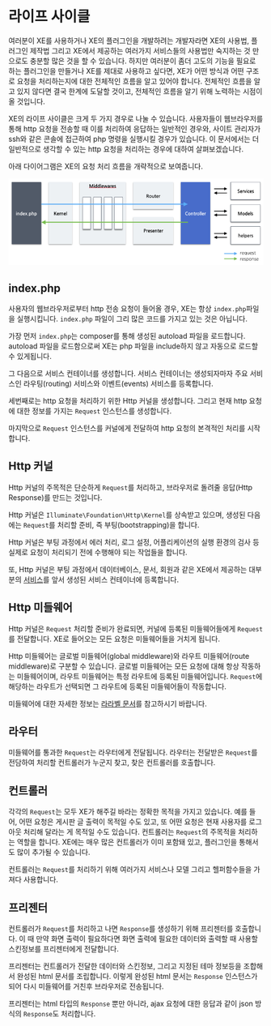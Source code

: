 # 라이프 사이클

여러분이 XE를 사용하거나 XE의 플러그인을 개발하려는 개발자라면 XE의 사용법, 플러그인 제작법 그리고 XE에서 제공하는 여러가지 서비스들의 사용법만 숙지하는 것 만으로도 충분할 많은 것을 할 수 있습니다. 하지만 여러분이 좀더 고도의 기능을 필요로 하는 플러그인을 만들거나 XE를 제대로 사용하고 싶다면, XE가 어떤 방식과 어떤 구조로 요청을 처리하는지에 대한 전체적인 흐름을 알고 있어야 합니다. 전체적인 흐름을 알고 있지 않다면 결국 한계에 도달할 것이고, 전체적인 흐름을 알기 위해 노력하는 시점이 올 것입니다.

XE의 라이프 사이클은 크게 두 가지 경우로 나눌 수 있습니다. 사용자들이 웹브라우저를 통해 http 요청을 전송할 때 이를 처리하여 응답하는 일반적인 경우와, 사이트 관리자가 ssh와 같은 콘솔에 접근하여 php 명령을 실행시킬 경우가 있습니다. 이 문서에서는 더 일반적으로 생각할 수 있는 http 요청을 처리하는 경우에 대하여 살펴보겠습니다.


아래 다이어그램은 XE의 요청 처리 흐름을 개략적으로 보여줍니다.

![xe3 life](assets/lifecycle/xe3lifecycle.png)


## index.php

사용자의 웹브라우저로부터 http 전송 요청이 들어올 경우, XE는 항상 `index.php`파일을 실행시킵니다. `index.php` 파일이 그리 많은 코드를 가지고 있는 것은 아닙니다.

가장 먼저 `index.php`는 composer를 통해 생성된 autoload 파일을 로드합니다. autoload 파일을 로드함으로써 XE는 php 파일을 include하지 않고 자동으로 로드할 수 있게됩니다.

그 다음으로 서비스 컨테이너를 생성합니다. 서비스 컨테이너는 생성되자마자 주요 서비스인 라우팅(routing) 서비스와 이벤트(events) 서비스를 등록합니다.

세번째로는 http 요청을 처리하기 위한 Http 커널을 생성합니다. 그리고 현재 http 요청에 대한 정보를 가지는 `Request` 인스턴스를 생성합니다.

마지막으로 `Request` 인스턴스를 커널에게 전달하여 http 요청의 본격적인 처리를 시작합니다.


## Http 커널

Http 커널의 주목적은 단순하게 `Request`를 처리하고, 브라우저로 돌려줄 응답(Http Response)를 만드는 것입니다.

Http 커널은 `Illuminate\Foundation\Http\Kernel`를 상속받고 있으며, 생성된 다음에는 `Request`를 처리할 준비, 즉 부팅(bootstrapping)을 합니다.

Http 커널은 부팅 과정에서 에러 처리, 로그 설정, 어플리케이션의 실행 환경의 검사 등 실제로 요청이 처리되기 전에 수행해야 되는 작업들을 합니다.

또, Http 커널은 부팅 과정에서 데이터베이스, 문서, 회원과 같은 XE에서 제공하는 대부분의 [서비스](service.md)를 앞서 생성된 서비스 컨테이너에 등록합니다. 


## Http 미들웨어

Http 커널은 `Request` 처리할 준비가 완료되면, 커널에 등록된 미들웨어들에게 `Request`를 전달합니다. XE로 들어오는 모든 요청은 미들웨어들을 거치게 됩니다.

Http 미들웨어는 글로벌 미들웨어(global middleware)와 라우트 미들웨어(route middleware)로 구분할 수 있습니다. 글로벌 미들웨어는 모든 요청에 대해 항상 작동하는 미들웨어이며, 라우트 미들웨어는 특정 라우트에 등록된 미들웨어입니다. `Request`에 해당하는 라우트가 선택되면 그 라우트에 등록된 미들웨어들이 작동합니다.

미들웨어에 대한 자세한 정보는 [라라벨 문서](http://xpressengine.github.io/laravel-korean-docs/docs/5.0/middleware/)를 참고하시기 바랍니다.


## 라우터

미들웨어를 통과한 `Request`는 라우터에게 전달됩니다. 라우터는 전달받은 `Request`를 전담하여 처리할 컨트롤러가 누군지 찾고, 찾은 컨트롤러를 호출합니다.


## 컨트롤러

각각의 `Request`는 모두 XE가 해주길 바라는 정확한 목적을 가지고 있습니다. 예를 들어, 어떤 요청은 게시판 글 출력이 목적일 수도 있고, 또 어떤 요청은 현재 사용자를 로그아웃 처리해 달라는 게 목적일 수도 있습니다. 컨트롤러는 `Request`의 주목적을 처리하는 역할을 합니다. XE에는 매우 많은 컨트롤러가 이미 포함돼 있고, 플러그인을 통해서도 많이 추가될 수 있습니다.

컨트롤러는 `Request`를 처리하기 위해 여러가지 서비스나 모델 그리고 헬퍼함수들을 가져다 사용합니다.


## 프리젠터

컨트롤러가 `Request`를 처리하고 나면 `Response`를 생성하기 위해 프리젠터를 호출합니다. 이 때 만약 화면 출력이 필요하다면 화면 출력에 필요한 데이터와 출력할 때 사용할 스킨정보를 프리젠터에게 전달합니다. 

프리젠터는 컨트롤러가 전달한 데이터와 스킨정보, 그리고 지정된 테마 정보등을 조합해서 완성된 html 문서를 조립합니다. 이렇게 완성된 html 문서는 `Response` 인스턴스가 되어 다시 미들웨어를 거친후 브라우저로 전송됩니다.

프리젠터는 html 타입의 `Response` 뿐만 아니라, ajax 요청에 대한 응답과 같이 json 방식의 `Response`도 처리합니다.

